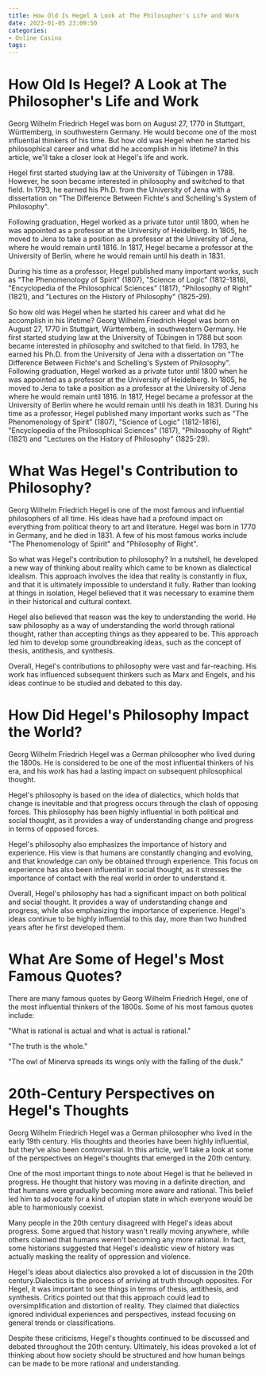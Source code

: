 ```yaml
---
title: How Old Is Hegel A Look at The Philosopher's Life and Work
date: 2023-01-05 23:09:50
categories:
- Online Casino
tags:
---
```



#  How Old Is Hegel? A Look at The Philosopher's Life and Work

Georg Wilhelm Friedrich Hegel was born on August 27, 1770 in Stuttgart, Württemberg, in southwestern Germany. He would become one of the most influential thinkers of his time. But how old was Hegel when he started his philosophical career and what did he accomplish in his lifetime? In this article, we'll take a closer look at Hegel's life and work.

Hegel first started studying law at the University of Tübingen in 1788. However, he soon became interested in philosophy and switched to that field. In 1793, he earned his Ph.D. from the University of Jena with a dissertation on "The Difference Between Fichte's and Schelling's System of Philosophy".

Following graduation, Hegel worked as a private tutor until 1800, when he was appointed as a professor at the University of Heidelberg. In 1805, he moved to Jena to take a position as a professor at the University of Jena, where he would remain until 1816. In 1817, Hegel became a professor at the University of Berlin, where he would remain until his death in 1831.

During his time as a professor, Hegel published many important works, such as "The Phenomenology of Spirit" (1807), "Science of Logic" (1812-1816), "Encyclopedia of the Philosophical Sciences" (1817), "Philosophy of Right" (1821), and "Lectures on the History of Philosophy" (1825-29).

So how old was Hegel when he started his career and what did he accomplish in his lifetime? Georg Wilhelm Friedrich Hegel was born on August 27, 1770 in Stuttgart, Württemberg, in southwestern Germany. He first started studying law at the University of Tübingen in 1788 but soon became interested in philosophy and switched to that field. In 1793, he earned his Ph.D. from the University of Jena with a dissertation on "The Difference Between Fichte's and Schelling's System of Philosophy". Following graduation, Hegel worked as a private tutor until 1800 when he was appointed as a professor at the University of Heidelberg. In 1805, he moved to Jena to take a position as a professor at the University of Jena where he would remain until 1816. In 1817, Hegel became a professor at the University of Berlin where he would remain until his death in 1831. During his time as a professor, Hegel published many important works such as "The Phenomenology of Spirit" (1807), "Science of Logic" (1812-1816), "Encyclopedia of the Philosophical Sciences" (1817), "Philosophy of Right" (1821) and "Lectures on the History of Philosophy" (1825-29).

#  What Was Hegel's Contribution to Philosophy?

Georg Wilhelm Friedrich Hegel is one of the most famous and influential philosophers of all time. His ideas have had a profound impact on everything from political theory to art and literature. Hegel was born in 1770 in Germany, and he died in 1831. A few of his most famous works include "The Phenomenology of Spirit" and "Philosophy of Right".

So what was Hegel's contribution to philosophy? In a nutshell, he developed a new way of thinking about reality which came to be known as dialectical idealism. This approach involves the idea that reality is constantly in flux, and that it is ultimately impossible to understand it fully. Rather than looking at things in isolation, Hegel believed that it was necessary to examine them in their historical and cultural context.

Hegel also believed that reason was the key to understanding the world. He saw philosophy as a way of understanding the world through rational thought, rather than accepting things as they appeared to be. This approach led him to develop some groundbreaking ideas, such as the concept of thesis, antithesis, and synthesis.

Overall, Hegel's contributions to philosophy were vast and far-reaching. His work has influenced subsequent thinkers such as Marx and Engels, and his ideas continue to be studied and debated to this day.

#  How Did Hegel's Philosophy Impact the World?

Georg Wilhelm Friedrich Hegel was a German philosopher who lived during the 1800s. He is considered to be one of the most influential thinkers of his era, and his work has had a lasting impact on subsequent philosophical thought.

Hegel's philosophy is based on the idea of dialectics, which holds that change is inevitable and that progress occurs through the clash of opposing forces. This philosophy has been highly influential in both political and social thought, as it provides a way of understanding change and progress in terms of opposed forces.

Hegel's philosophy also emphasizes the importance of history and experience. His view is that humans are constantly changing and evolving, and that knowledge can only be obtained through experience. This focus on experience has also been influential in social thought, as it stresses the importance of contact with the real world in order to understand it.

Overall, Hegel's philosophy has had a significant impact on both political and social thought. It provides a way of understanding change and progress, while also emphasizing the importance of experience. Hegel's ideas continue to be highly influential to this day, more than two hundred years after he first developed them.

#  What Are Some of Hegel's Most Famous Quotes?

There are many famous quotes by Georg Wilhelm Friedrich Hegel, one of the most influential thinkers of the 1800s. Some of his most famous quotes include:

"What is rational is actual and what is actual is rational."

"The truth is the whole."

"The owl of Minerva spreads its wings only with the falling of the dusk."

#  20th-Century Perspectives on Hegel's Thoughts

Georg Wilhelm Friedrich Hegel was a German philosopher who lived in the early 19th century. His thoughts and theories have been highly influential, but they've also been controversial. In this article, we'll take a look at some of the perspectives on Hegel's thoughts that emerged in the 20th century.

One of the most important things to note about Hegel is that he believed in progress. He thought that history was moving in a definite direction, and that humans were gradually becoming more aware and rational. This belief led him to advocate for a kind of utopian state in which everyone would be able to harmoniously coexist.

Many people in the 20th century disagreed with Hegel's ideas about progress. Some argued that history wasn't really moving anywhere, while others claimed that humans weren't becoming any more rational. In fact, some historians suggested that Hegel's idealistic view of history was actually masking the reality of oppression and violence.

Hegel's ideas about dialectics also provoked a lot of discussion in the 20th century.Dialectics is the process of arriving at truth through opposites. For Hegel, it was important to see things in terms of thesis, antithesis, and synthesis. Critics pointed out that this approach could lead to oversimplification and distortion of reality. They claimed that dialectics ignored individual experiences and perspectives, instead focusing on general trends or classifications.

Despite these criticisms, Hegel's thoughts continued to be discussed and debated throughout the 20th century. Ultimately, his ideas provoked a lot of thinking about how society should be structured and how human beings can be made to be more rational and understanding.